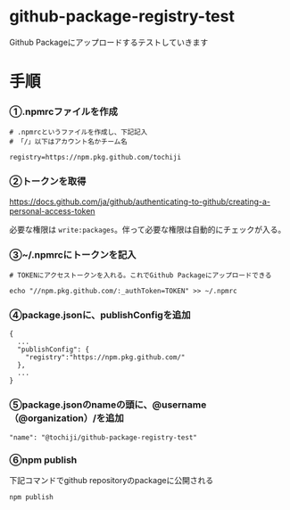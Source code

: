 # github-package-registry-test
Github Packageにアップロードするテストしていきます

# 手順
### ①.npmrcファイルを作成

```
# .npmrcというファイルを作成し、下記記入
# 「/」以下はアカウント名かチーム名

registry=https://npm.pkg.github.com/tochiji
```

### ②トークンを取得
https://docs.github.com/ja/github/authenticating-to-github/creating-a-personal-access-token

必要な権限は `write:packages`。伴って必要な権限は自動的にチェックが入る。

### ③~/.npmrcにトークンを記入
```
# TOKENにアクセストークンを入れる。これでGithub Packageにアップロードできる

echo "//npm.pkg.github.com/:_authToken=TOKEN" >> ~/.npmrc
```

### ④package.jsonに、publishConfigを追加
```
{
  ...
  "publishConfig": {
    "registry":"https://npm.pkg.github.com/"
  },
  ...
}
```

### ⑤package.jsonのnameの頭に、@username（@organization）/を追加
```
"name": "@tochiji/github-package-registry-test"
```

### ⑥npm publish
下記コマンドでgithub repositoryのpackageに公開される
```
npm publish
```
